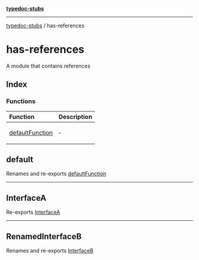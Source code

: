 [**typedoc-stubs**](../index.md)

***

[typedoc-stubs](../index.md) / has-references

# has-references

A module that contains references

## Index

### Functions

<table>
<thead>
<tr>
<th align="left">Function</th>
<th align="left">Description</th>
</tr>
</thead>
<tbody>
<tr>
<td>

[defaultFunction](functions/defaultFunction.md)

</td>
<td>

&hyphen;

</td>
</tr>
</tbody>
</table>

<a id="default" name="default"></a>

## default

Renames and re-exports [defaultFunction](functions/defaultFunction.md)

***

<a id="interfacea" name="interfacea"></a>

## InterfaceA

Re-exports [InterfaceA](../basic/interfaces/InterfaceA.md)

***

<a id="renamedinterfaceb" name="renamedinterfaceb"></a>

## RenamedInterfaceB

Renames and re-exports [InterfaceB](../basic/interfaces/InterfaceB.md)
